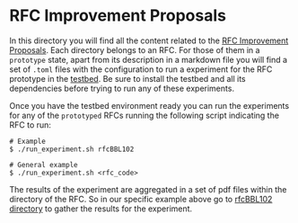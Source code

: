 # RFC Improvement Proposals
In this directory you will find all the content related to the [RFC Improvement Proposals](../README.md#Enhancement-RFCs). Each directory belongs to an RFC. For those of them in a `prototype` state, apart from its description in a markdown file you will find a set of `.toml` files with the configuration to run a experiment for the RFC prototype in the [testbed]("../testbed/). Be sure to install the testbed and all its dependencies before trying to run any of these experiments.

Once you have the testbed environment ready you can run the experiments for any of the `prototyped` RFCs running the following script indicating the RFC to run:
```
# Example
$ ./run_experiment.sh rfcBBL102

# General example
$ ./run_experiment.sh <rfc_code>
```

The results of the experiment are aggregated in a set of pdf files within the directory of the RFC. So in our specific example above go to [rfcBBL102 directory](./rfcBBL102) to gather the results for the experiment.
